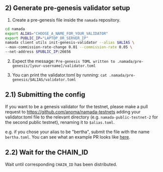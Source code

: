## 2) Generate pre-genesis validator setup

1. Create a pre-genesis file inside the `namada` repository.
``` bash
cd namada
export ALIAS="CHOOSE_A_NAME_FOR_YOUR_VALIDATOR"
export PUBLIC_IP="LAPTOP_OR_SERVER_IP"
namada client utils init-genesis-validator --alias $ALIAS \
--max-commission-rate-change 0.01 --commission-rate 0.05 \
--net-address $PUBLIC_IP:26656
```
2. Expect the message:
`Pre-genesis TOML written to .namada/pre-genesis/[your-username]/validator.toml`


3. You can print the validator.toml by running: 
 `cat .namada/pre-genesis/$ALIAS/validator.toml`

## 2.1) Submitting the config
If you want to be a genesis validator for the testnet, please make a pull request to https://github.com/anoma/namada-testnets adding your validator.toml file to the relevant directory (e.g. `namada-public-testnet-2` for the second public testnet), renaming it to `$alias.toml`. 

e.g. if you chose your alias to be "bertha", submit the file with the name `bertha.toml`. You can see what an example PR looks like [here](https://github.com/anoma/namada-testnets/pull/29).

## 2.2) Wait for the CHAIN_ID
Wait until corresponding `CHAIN_ID` has been distributed.
